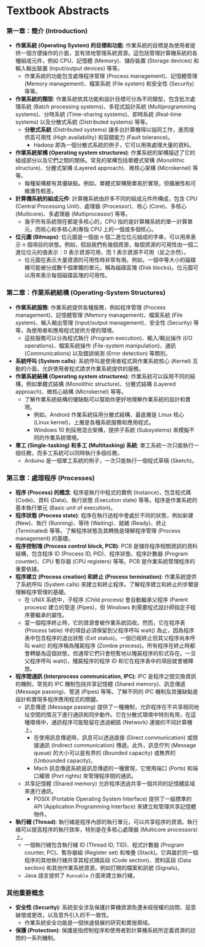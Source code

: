 # Textbook Abstracts

### 第一章：簡介 (Introduction)

*   **作業系統 (Operating System) 的目標和功能**: 作業系統的目標是為使用者提供一個方便操作的介面，並有效地管理系統資源。這包括管理計算機系統的各種組成元件，例如 CPU、記憶體 (Memory)、儲存裝置 (Storage devices) 和輸入輸出裝置 (Input/output devices) 等等。
    *   作業系統的功能包含處理程序管理 (Process management)、記憶體管理 (Memory management)、檔案系統 (File system) 和安全性 (Security) 等等。
*   **作業系統的類型**: 作業系統依其功能和設計目標可分為不同類型，包含批次處理系統 (Batch processing systems)、多程式設計系統 (Multiprogramming systems)、分時系統 (Time-sharing systems)、即時系統 (Real-time systems) 以及分散式系統 (Distributed systems) 等等。
    *   **分散式系統** (Distributed systems) 讓多台計算機得以協同工作，進而提供高可用性 (High availability) 和容錯能力 (Fault tolerance)。
        *   Hadoop 即為一個分散式系統的例子，它可以用來處理大量的資料。
*   **作業系統架構 (Operating system structures)**: 作業系統的架構描述了它的組成部分以及它們之間的關係。常見的架構包括單體式架構 (Monolithic structure)、分層式架構 (Layered approach)、微核心架構 (Microkernel) 等等。
    *   每種架構都有其優缺點。例如，單體式架構簡單易於實現，但擴展性和可維護性較差。
*   **計算機系統的組成元件**: 計算機系統由許多不同的組成元件所構成，包含 CPU (Central Processing Unit)、處理器 (Processor)、核心 (Core)、多核心 (Multicore)、多處理器 (Multiprocessor) 等等。
    *   幾乎所有系統現在都是多核心的，CPU 指的是計算機系統的單一計算單元，而核心和多核心則專指 CPU 上的一個或多個核心。
*   **位元圖 (Bitmaps)**: 位元圖是一個由 n 個二進位位元組成的字串，可以用來表示 n 個項目的狀態。例如，假設我們有幾個資源，每個資源的可用性由一個二進位位元的值表示：0 表示資源可用，而 1 表示資源不可用（反之亦然）。
    *   位元圖在表示大量資源的可用性時非常有用。例如，一個中等大小的磁碟機可能被分成數千個單獨的單元，稱為磁碟區塊 (Disk blocks)。位元圖可以用來表示每個磁碟區塊的可用性。

### 第二章：作業系統結構 (Operating-System Structures)

*   **作業系統服務**: 作業系統提供各種服務，例如程序管理 (Process management)、記憶體管理 (Memory management)、檔案系統 (File system)、輸入輸出管理 (Input/output management)、安全性 (Security) 等等，為使用者和應用程式提供方便的環境。
    *   這些服務可以分為程式執行 (Program execution)、輸入/輸出操作 (I/O operations)、檔案系統操作 (File-system manipulation)、通訊 (Communications) 以及錯誤偵測 (Error detection) 等類別。
*   **系統呼叫 (System calls)**: 系統呼叫是使用者程式與作業系統核心 (Kernel) 互動的介面，允許使用者程式請求作業系統提供的服務。
*   **作業系統結構 (Operating system structures)**: 作業系統可以採用不同的結構，例如單體式結構 (Monolithic structure)、分層式結構 (Layered approach)、微核心結構 (Microkernel) 等等。
    *   了解作業系統結構的優缺點可以幫助你更好地理解作業系統的設計和實現。
        *   例如，Android 作業系統採用分層式結構，最底層是 Linux 核心 (Linux kernel)，上層是各種系統服務和應用程式。
        *   Windows 10 則採用混合架構，提供子系統 (Subsystems) 來模擬不同的作業系統環境。
*   **單工 (Single-tasking) 和多工 (Multitasking) 系統**: 單工系統一次只能執行一個任務，而多工系統可以同時執行多個任務。
    *   Arduino 是一個單工系統的例子，一次只能執行一個程式草稿 (Sketch)。

### 第三章：處理程序 (Processes)

*   **程序 (Process) 的概念**: 程序是執行中程式的實例 (Instance)，包含程式碼 (Code)、資料 (Data)、執行狀態 (Execution state) 等等。程序是作業系統的基本執行單元 (Basic unit of execution)。
*   **程序狀態 (Process state)**: 程序在執行過程中會處於不同的狀態，例如新建 (New)、執行 (Running)、等待 (Waiting)、就緒 (Ready)、終止 (Terminated) 等等。了解程序狀態及其轉換是理解程序管理 (Process management) 的基礎。
*   **程序控制塊 (Process control block, PCB)**: PCB 是儲存程序相關資訊的資料結構，包含程序 ID (Process ID, PID)、程序狀態、程序計數器 (Program counter)、CPU 暫存器 (CPU registers) 等等。PCB 是作業系統管理程序的重要依據。
*   **程序建立 (Process creation) 和終止 (Process termination)**: 作業系統提供了系統呼叫 (System calls) 來建立和終止程序。了解程序建立和終止的步驟是理解程序管理的基礎。
    *   在 UNIX 系統中，子程序 (Child process) 會自動繼承父程序 (Parent process) 建立的管道 (Pipes)，但 Windows 則需要程式設計師指定子程序要繼承的屬性。
    *   當一個程序終止時，它的資源會被作業系統回收。然而，它在程序表 (Process table) 中的項目必須保留到父程序呼叫 wait() 為止，因為程序表中包含程序的退出狀態 (Exit status)。一個已經終止但其父程序尚未呼叫 wait() 的程序稱為殭屍程序 (Zombie process)。所有程序在終止時都會轉變為這個狀態，但通常它們只會短暫地以殭屍程序的形式存在。一旦父程序呼叫 wait()，殭屍程序的程序 ID 和它在程序表中的項目就會被釋放。
*   **程序間通訊 (Interprocess communication, IPC)**: IPC 是程序之間交換資訊的機制，常見的 IPC 機制包括共享記憶體 (Shared memory)、訊息傳遞 (Message passing)、管道 (Pipes) 等等。了解不同的 IPC 機制及其優缺點是設計和實現多程序應用程式的關鍵。
    *   訊息傳遞 (Message passing) 提供了一種機制，允許程序在不共享相同地址空間的情況下進行通訊和同步動作。它在分散式環境中特別有用，在這種環境中，通訊程序可能駐留在透過網路 (Network) 連接的不同計算機上。
        *   在使用訊息傳遞時，訊息可以透過直接 (Direct communication) 或間接通訊 (Indirect communication) 傳遞。此外，訊息佇列 (Message queue) 的大小可以是有界的 (Bounded capacity) 或無界的 (Unbounded capacity)。
        *   Mach 訊息傳遞系統是訊息傳遞的一種實現，它使用端口 (Ports) 和端口權限 (Port rights) 來管理程序間的通訊。
    *   共享記憶體 (Shared memory) 允許程序透過共享一個共同的記憶體區域來進行通訊。
        *   POSIX (Portable Operating System Interface) 提供了一組標準的 API (Application Programming Interface) 來建立和管理共享記憶體物件。
*   **執行緒 (Thread)**: 執行緒是程序內部的執行單元，可以共享程序的資源。執行緒可以提高程序的執行效率，特別是在多核心處理器 (Multicore processors) 上。
    *   一個執行緒包含執行緒 ID (Thread ID, TID)、程式計數器 (Program counter, PC)、暫存器組 (Register set) 和堆疊 (Stack)。它與屬於同一個程序的其他執行緒共享其程式碼區段 (Code section)、資料區段 (Data section) 和其他作業系統資源，例如打開的檔案和訊號 (Signals)。
    *   Java 語言提供了 `Runnable` 介面來建立執行緒。

### 其他重要概念

*   **安全性 (Security)**: 系統安全涉及保護計算機資源免遭未經授權的訪問、惡意破壞或更改，以及意外引入的不一致性。
    *   作業系統安全功能是一個快速發展的研究和實施領域。
*   **保護 (Protection)**: 保護是指控制程序和使用者對計算機系統所定義資源的訪問的一系列機制。

